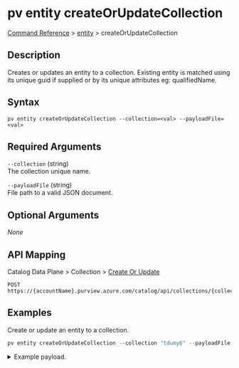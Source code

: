 # pv entity createOrUpdateCollection
[Command Reference](../../../README.md#command-reference) > [entity](./main.md) > createOrUpdateCollection

## Description
Creates or updates an entity to a collection. Existing entity is matched using its unique guid if supplied or by its unique attributes eg: qualifiedName.

## Syntax
```
pv entity createOrUpdateCollection --collection=<val> --payloadFile=<val>
```

## Required Arguments
`--collection` (string)  
The collection unique name.

`--payloadFile` (string)  
File path to a valid JSON document.

## Optional Arguments
*None*

## API Mapping
Catalog Data Plane > Collection > [Create Or Update](https://docs.microsoft.com/en-us/rest/api/purview/catalogdataplane/collection/create-or-update)
```
POST https://{accountName}.purview.azure.com/catalog/api/collections/{collection}/entity
```

## Examples
Create or update an entity to a collection.
```powershell
pv entity createOrUpdateCollection --collection "tdumy6" --payloadFile "/path/to/file.json"
```
<details><summary>Example payload.</summary>
<p>

```json
{
  "referredEntities": {},
  "entity": {
    "typeName": "azure_datalake_gen2_path",
    "attributes": {
      "name": "merged.parquet",
      "qualifiedName": "https://pvdemocrv3kadls.dfs.core.windows.net/bing/data/merged.parquet"
    }
  }
}
```
</p>
</details>